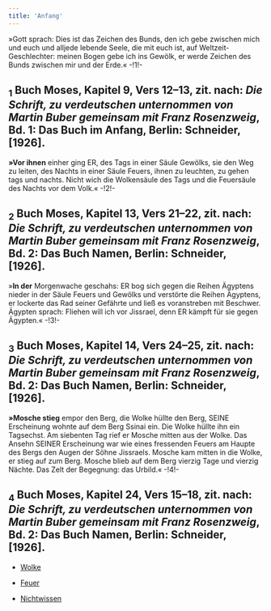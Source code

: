 ```yaml
---
title: 'Anfang'
---
```


»Gott sprach: Dies ist das Zeichen des Bunds, den ich gebe zwischen mich und euch und alljede lebende Seele, die mit euch ist, auf Weltzeit-Geschlechter: meinen Bogen gebe ich ins Gewölk, er werde Zeichen des Bunds zwischen mir und der Erde.« -!1!-
## <sub class="subscript">**1**</sub> Buch Moses, Kapitel 9, Vers 12–13, zit. nach: _Die Schrift, zu verdeutschen unternommen von Martin Buber gemeinsam mit Franz Rosenzweig_, Bd. 1: Das Buch im Anfang, Berlin: Schneider, [1926].
**»Vor ihnen** einher ging ER, des Tags in einer Säule Gewölks, sie den Weg zu leiten, des Nachts in einer Säule Feuers, ihnen zu leuchten, zu gehen tags und nachts. Nicht wich die Wolkensäule des Tags und die Feuersäule des Nachts vor dem Volk.« -!2!-
## <sub class="subscript">**2**</sub> Buch Moses, Kapitel 13, Vers 21–22, zit. nach: _Die Schrift, zu verdeutschen unternommen von Martin Buber gemeinsam mit Franz Rosenzweig_, Bd. 2: Das Buch Namen, Berlin: Schneider, [1926].
»**In der** Morgenwache geschahs: ER bog sich gegen die Reihen Ägyptens nieder in der Säule Feuers und Gewölks und verstörte die Reihen Ägyptens, er lockerte das Rad seiner Gefährte und ließ es voranstreben mit Beschwer. Ägypten sprach: Fliehen will ich vor Jissrael, denn ER kämpft für sie gegen Ägypten.« -!3!-
## <sub class="subscript">**3**</sub> Buch Moses, Kapitel 14, Vers 24–25, zit. nach: _Die Schrift, zu verdeutschen unternommen von Martin Buber gemeinsam mit Franz Rosenzweig_, Bd. 2: Das Buch Namen, Berlin: Schneider, [1926].
**»Mosche stieg** empor den Berg, die Wolke hüllte den Berg, SEINE Erscheinung wohnte auf dem Berg Ssinai ein. Die Wolke hüllte ihn ein Tagsechst. Am siebenten Tag rief er Mosche mitten aus der Wolke. Das Ansehn SEINER Erscheinung war wie eines fressenden Feuers am Haupte des Bergs den Augen der Söhne Jissraels. Mosche kam mitten in die Wolke, er stieg auf zum Berg. Mosche blieb auf dem Berg vierzig Tage und vierzig Nächte. Das Zelt der Begegnung: das Urbild.« -!4!-
## <sub class="subscript">**4**</sub> Buch Moses, Kapitel 24, Vers 15–18, zit. nach: _Die Schrift, zu verdeutschen unternommen von Martin Buber gemeinsam mit Franz Rosenzweig_, Bd. 2: Das Buch Namen, Berlin: Schneider, [1926].

* [Wolke](Clouds_de)

* [Feuer](Fire_de)

* [Nichtwissen](Unknowing_de)







